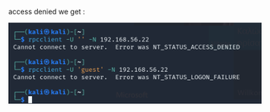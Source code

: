 access denied we get :




![unnamed_6cd40404cdc04c2cbce605ef862c1002](unnamed_6cd40404cdc04c2cbce605ef862c1002.png)
